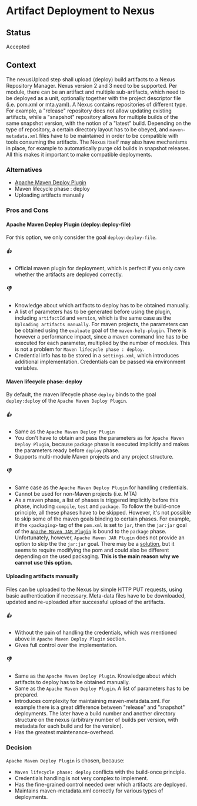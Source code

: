 # Artifact Deployment to Nexus

## Status

Accepted

## Context

The nexusUpload step shall upload (deploy) build artifacts to a Nexus Repository Manager. Nexus version 2 and 3 need to be supported.
Per module, there can be an artifact and multiple sub-artifacts, which need to be deployed as a unit, optionally together with the project descriptor file (i.e. pom.xml or mta.yaml).
A Nexus contains repositories of different type. For example, a "release" repository does not allow updating existing artifacts, while a "snapshot" repository allows for multiple builds of the same snapshot version, with the notion of a "latest" build.
Depending on the type of repository, a certain directory layout has to be obeyed, and `maven-metadata.xml` files have to be maintained in order to be compatible with tools consuming the artifacts. The Nexus itself may also have mechanisms in place, for example to automatically purge old builds in snapshot releases.
All this makes it important to make compatible deployments.

### Alternatives

* [Apache Maven Deploy Plugin](http://maven.apache.org/plugins/maven-deploy-plugin/)
* Maven lifecycle phase : deploy
* Uploading artifacts manually

### Pros and Cons

#### Apache Maven Deploy Plugin (deploy:deploy-file)

For this option, we only consider the goal `deploy:deploy-file`.

##### :+1:

- Official maven plugin for deployment, which is perfect if you only care whether the artifacts are deployed correctly.

##### :-1:

- Knowledge about which artifacts to deploy has to be obtained manually.
- A list of parameters has to be generated before using the plugin, including `artifactId` and `version`, which is the same case as the `Uploading artifacts manually`. For maven projects, the parameters can be obtained using the `evaluate` goal of the `maven-help-plugin`. There is however a performance impact, since a maven command line has to be executed for each parameter, multiplied by the number of modules. This is not a problem for `Maven lifecycle phase : deploy`.
- Credential info has to be stored in a `settings.xml`, which introduces additional implementation. Credentials can be passed via environment variables.

#### Maven lifecycle phase: deploy

By default, the maven lifecycle phase `deploy` binds to the goal `deploy:deploy` of the `Apache Maven Deploy Plugin`.

##### :+1:

- Same as the `Apache Maven Deploy Plugin`
- You don't have to obtain and pass the parameters as for `Apache Maven Deploy Plugin`, because `package` phase is executed implicitly and makes the parameters ready before `deploy` phase.
- Supports multi-module Maven projects and any project structure.

##### :-1:

- Same case as the `Apache Maven Deploy Plugin` for handling credentials.
- Cannot be used for non-Maven projects (i.e. MTA)
- As a maven phase, a list of phases is triggered implicitly before this phase, including `compile`, `test` and `package`.
To follow the build-once principle, all these phases have to be skipped.
However, it's not possible to skip some of the maven goals binding to certain phases.
For example, if the `<packaging>` tag of the `pom.xml` is set to `jar`, then the `jar:jar` goal of the [`Apache Maven JAR Plugin`](https://maven.apache.org/plugins/maven-jar-plugin/) is bound to the `package` phase.
Unfortunately, however, `Apache Maven JAR Plugin` does not provide an option to skip the the `jar:jar` goal. There may be a [solution](https://stackoverflow.com/questions/47673545/how-to-skip-jar-deploy-in-maven-and-deploy-the-assembly-only), but it seems to require modifying the pom and could also be different depending on the used packaging.
**This is the main reason why we cannot use this option.**

#### Uploading artifacts manually

Files can be uploaded to the Nexus by simple HTTP PUT requests, using basic authentication if necessary. Meta-data files have to be downloaded, updated and re-uploaded after successful upload of the artifacts.

##### :+1:

- Without the pain of handling the credentials, which was mentioned above in `Apache Maven Deploy Plugin` section.
- Gives full control over the implementation.

##### :-1:

- Same as the `Apache Maven Deploy Plugin`. Knowledge about which artifacts to deploy has to be obtained manually.
- Same as the `Apache Maven Deploy Plugin`. A list of parameters has to be prepared.
- Introduces complexity for maintaining maven-metadata.xml. For example there is a great difference between "release" and "snapshot" deployments. The later have a build number and another directory structure on the nexus (arbitrary number of builds per version, with metadata for each build and for the version).
- Has the greatest maintenance-overhead.

### Decision

`Apache Maven Deploy Plugin` is chosen, because:

- `Maven lifecycle phase: deploy` conflicts with the build-once principle.
- Credentials handling is not very complex to implement.
- Has the fine-grained control needed over which artifacts are deployed.
- Maintains maven-metadata.xml correctly for various types of deployments.
